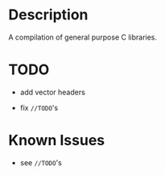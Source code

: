 # Description

A compilation of general purpose C libraries.

# TODO

- add vector headers

- fix `//TODO`'s


# Known Issues

- see `//TODO`'s
